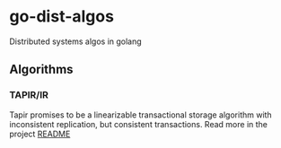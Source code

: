 # go-dist-algos
Distributed systems algos in golang

## Algorithms

### TAPIR/IR

Tapir promises to be a linearizable transactional storage algorithm with inconsistent replication, but consistent transactions.
Read more in the project [README](tapir/README.md)

